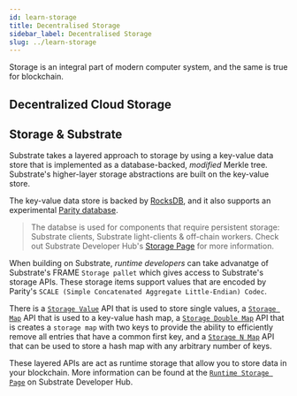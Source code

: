 ```yaml
---
id: learn-storage
title: Decentralised Storage
sidebar_label: Decentralised Storage
slug: ../learn-storage
---
```


Storage is an integral part of modern computer system, and the same is true for blockchain.

## Decentralized Cloud Storage

## Storage & Substrate

Substrate takes a layered approach to storage by using a key-value data store that is implemented
as a database-backed, _modified_ Merkle tree. Substrate's higher-layer storage abstractions are
built on the key-value store.

The key-value data store is backed by [RocksDB](https://rocksdb.org/), and it also supports an experimental [Parity database](https://github.com/paritytech/parity-db).

> The databse is used for components that require persistent storage: Substrate clients, Substrate light-clients
> & off-chain workers. Check out Substrate Developer Hub's [Storage Page](https://substrate.dev/docs/en/knowledgebase/advanced/storage) for more information.

When building on Substrate, _runtime developers_ can take advanatge of Substrate's FRAME `Storage pallet` which gives access to Substrate's storage APIs. These storage items support values that are encoded by Parity's `SCALE (Simple Concatenated Aggregate Little-Endian) Codec`.

There is a [`Storage Value`](https://substrate.dev/rustdocs/latest/frame_support/storage/trait.StorageValue.html) API that is used to store single values, a [`Storage Map`](https://substrate.dev/rustdocs/latest/frame_support/storage/trait.StorageMap.html) API that is used to a key-value hash map, a [`Storage Double Map`](https://substrate.dev/rustdocs/latest/frame_support/storage/trait.StorageDoubleMap.html) API that is creates a `storage map` with two keys to provide the ability to efficiently remove all entries that have a common first key, and a [`Storage N Map`](https://crates.parity.io/frame_support/storage/trait.StorageNMap.html) API that can be used to store a hash map with any arbitrary number of keys.

These layered APIs are act as runtime storage that allow you to store data in your blockchain. More information can be found at the [`Runtime Storage Page`](https://substrate.dev/docs/en/knowledgebase/runtime/storage) on Substrate Developer Hub.
